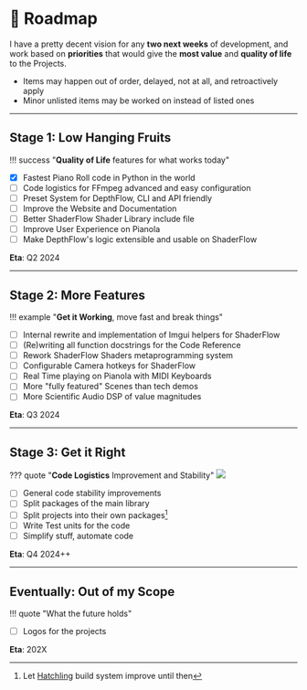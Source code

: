 # 🧭 Roadmap

I have a pretty decent vision for any **two next weeks** of development, and work based on **priorities** that would give the **most value** and **quality of life** to the Projects.

- Items may happen out of order, delayed, not at all, and retroactively apply
- Minor unlisted items may be worked on instead of listed ones

<hr>

## **Stage 1:** Low Hanging Fruits
!!! success "**Quality of Life** features for what works today"
- [x] Fastest Piano Roll code in Python in the world
- [ ] Code logistics for FFmpeg advanced and easy configuration
- [ ] Preset System for DepthFlow, CLI and API friendly
- [ ] Improve the Website and Documentation
- [ ] Better ShaderFlow Shader Library include file
- [ ] Improve User Experience on Pianola
- [ ] Make DepthFlow's logic extensible and usable on ShaderFlow

**Eta**: Q2 2024

<hr>

## **Stage 2:** More Features
!!! example "**Get it Working**, move fast and break things"
- [ ] Internal rewrite and implementation of Imgui helpers for ShaderFlow
- [ ] (Re)writing all function docstrings for the Code Reference
- [ ] Rework ShaderFlow Shaders metaprogramming system
- [ ] Configurable Camera hotkeys for ShaderFlow
- [ ] Real Time playing on Pianola with MIDI Keyboards
- [ ] More "fully featured" Scenes than tech demos
- [ ] More Scientific Audio DSP of value magnitudes

**Eta**: Q3 2024

<hr>

## **Stage 3:** Get it Right
??? quote "**Code Logistics** Improvement and Stability"
    <img src="https://github.com/BrokenSource/BrokenSource/assets/29046864/4f9c91c6-c080-462f-9387-64e315d84751"/>
- [ ] General code stability improvements
- [ ] Split packages of the main library
- [ ] Split projects into their own packages[^1]
- [ ] Write Test units for the code
- [ ] Simplify stuff, automate code

**Eta**: Q4 2024++

<hr>

## **Eventually:** Out of my Scope
!!! quote "What the future holds"
- [ ] Logos for the projects

**Eta**: 202X

[^1]: Let <a href="https://github.com/pypa/hatch" target="_blank">Hatchling</a> build system improve until then